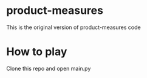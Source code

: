 # product-measures
This is the original version of product-measures code
# How to play
Clone this repo and open main.py

